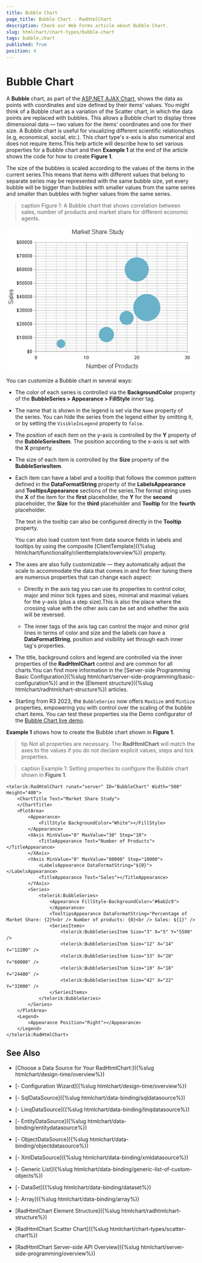```yaml
---
title: Bubble Chart
page_title: Bubble Chart - RadHtmlChart
description: Check our Web Forms article about Bubble Chart.
slug: htmlchart/chart-types/bubble-chart
tags: bubble,chart
published: True
position: 4
---
```


# Bubble Chart

A **Bubble** chart, as part of the [ASP.NET AJAX Chart](https://www.telerik.com/products/aspnet-ajax/html-chart.aspx), shows the data as points with coordinates and size defined by their items' values. You might think of a Bubble chart as a variation of the Scatter chart, in which the data points are replaced with bubbles. This allows a Bubble chart to display three dimensional data — two values for the items' coordinates and one for their size. A Bubble chart is useful for visualizing different scientific relationships (e.g, economical, social, etc.). This chart type's x-axis is also numerical and does not require items.This help article will describe how to set various properties for a Bubble chart and then **Example 1** at the end of the article shows the code for how to create **Figure 1**.

The size of the bubbles is scaled according to the values of the items in the current series.This means that items with different values that belong to separate series may be represented with the same bubble size, yet every bubble will be bigger than bubbles with smaller values from the same series and smaller than bubbles with higher values from the same series.

>caption Figure 1: A Bubble chart that shows correlation between sales, number of products and market share for different economic agents.

![htmlchart-bubblechart-simple-example](images/htmlchart-bubblechart-simple-example.png)

You can customize a Bubble chart in several ways:

* The color of each series is controlled via the **BackgroundColor** property of the **BubbleSeries > Appearance > FillStyle** inner tag.

* The name that is shown in the legend is set via the `Name` property of the series. You can hide the series from the legend either by omitting it, or by setting the `VisibleInLegend` property to `false`.

* The position of each item on the y-axis is controlled by the **Y** property of the **BubbleSeriesItem**. The position according to the x-axis is set with the **X** property.

* The size of each item is controlled by the **Size** property of the **BubbleSeriesItem**.

* Each item can have a label and a tooltip that follows the common pattern defined in the **DataFormatString** property of the **LabelsAppearance** and **TooltipsAppearance** sections of the series.The format string uses the **X** of the item for the **first** placeholder, the **Y** for the **second** placeholder, the **Size** for the **third** placeholder and **Tooltip** for the **fourth** placeholder. 

	The text in the tooltip can also be configured directly in the **Tooltip** property. 
	
	You can also load custom text from data source fields in labels and tooltips by using the composite [ClientTemplate]({%slug htmlchart/functionality/clienttemplate/overview%}) property.

* The axes are also fully customizable — they automatically adjust the scale to accommodate the data that comes in and for finer tuning there are numerous properties that can change each aspect:

	* Directly in the axis tag you can use its properties to control color, major and minor tick types and sizes, minimal and maximal values for the y-axis (plus a step size).This is also the place where the crossing value with the other axis can be set and whether the axis will be reversed.

	* The inner tags of the axis tag can control the major and minor grid lines in terms of color and size and the labels can have a **DataFormatString**, position and visibility set through each inner tag's properties.

* The title, background colors and legend are controlled via the inner properties of the **RadHtmlChart** control and are common for all charts.You can find more information in the [Server-side Programming Basic Configuration]({%slug htmlchart/server-side-programming/basic-configuration%}) and in the [Element structure]({%slug htmlchart/radhtmlchart-structure%}) articles.

* Starting from R3 2023, the `BubbleSeries` now offers `MaxSize` and `MinSize` properties, empowering you with control over the scaling of the bubble chart items. You can test these properties via the Demo configurator of the [Bubble Chart live demo](https://demos.telerik.com/aspnet-ajax/htmlchart/examples/charttypes/bubblechart/defaultcs.aspx).

**Example 1** shows how to create the Bubble chart shown in **Figure 1**.

>tip Not all properties are necessary. The **RadHtmlChart** will match the axes to the values if you do not declare explicit values, steps and tick properties.

>caption Example 1: Setting properties to configure the Bubble chart shown in **Figure 1**.

````ASP.NET
<telerik:RadHtmlChart runat="server" ID="BubbleChart" Width="500" Height="400">
	<ChartTitle Text="Market Share Study">
	</ChartTitle>
	<PlotArea>
		<Appearance>
			<FillStyle BackgroundColor="White"></FillStyle>
		</Appearance>
		<XAxis MinValue="0" MaxValue="30" Step="10">
			<TitleAppearance Text="Number of Products"></TitleAppearance>
		</XAxis>
		<YAxis MinValue="0" MaxValue="80000" Step="10000">
			<LabelsAppearance DataFormatString="${0}"></LabelsAppearance>
			<TitleAppearance Text="Sales"></TitleAppearance>
		</YAxis>
		<Series>
			<telerik:BubbleSeries>
				<Appearance FillStyle-BackgroundColor="#6ab2c9">
				</Appearance>
				<TooltipsAppearance DataFormatString="Percentage of Market Share: {2}%<br /> Number of products: {0}<br /> Sales: ${1}" />                    
				<SeriesItems>
					<telerik:BubbleSeriesItem Size="3" X="5" Y="5500" />
					<telerik:BubbleSeriesItem Size="12" X="14" Y="12200" />
					<telerik:BubbleSeriesItem Size="33" X="20" Y="60000" />
					<telerik:BubbleSeriesItem Size="10" X="18" Y="24400" />
					<telerik:BubbleSeriesItem Size="42" X="22" Y="32000" />
				</SeriesItems>
			</telerik:BubbleSeries>
		</Series>
	</PlotArea>
	<Legend>
		<Appearance Position="Right"></Appearance>
	</Legend>
</telerik:RadHtmlChart>
````

## See Also

 * [Choose a Data Source for Your RadHtmlChart:]({%slug htmlchart/design-time/overview%})

 * [- Configuration Wizard]({%slug htmlchart/design-time/overview%})

 * [- SqlDataSource]({%slug htmlchart/data-binding/sqldatasource%})

 * [- LinqDataSource]({%slug htmlchart/data-binding/linqdatasource%})

 * [- EntityDataSource]({%slug htmlchart/data-binding/entitydatasource%})

 * [- ObjectDataSource]({%slug htmlchart/data-binding/objectdatasource%})

 * [- XmlDataSource]({%slug htmlchart/data-binding/xmldatasource%})

 * [- Generic List]({%slug htmlchart/data-binding/generic-list-of-custom-objects%})

 * [- DataSet]({%slug htmlchart/data-binding/dataset%})

 * [- Array]({%slug htmlchart/data-binding/array%})

 * [RadHtmlChart Element Structure]({%slug htmlchart/radhtmlchart-structure%})

 * [RadHtmlChart Scatter Chart]({%slug htmlchart/chart-types/scatter-chart%})

 * [RadHtmlChart Server-side API Overview]({%slug htmlchart/server-side-programming/overview%})
